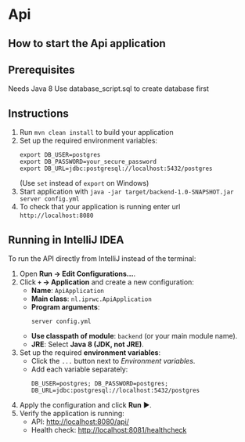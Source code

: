 # Api

How to start the Api application
---
## Prerequisites
Needs Java 8
Use database_script.sql to create database first

## Instructions
1. Run `mvn clean install` to build your application
2. Set up the required environment variables:
   ```
   export DB_USER=postgres
   export DB_PASSWORD=your_secure_password
   export DB_URL=jdbc:postgresql://localhost:5432/postgres
   ```
   (Use `set` instead of `export` on Windows)
3. Start application with `java -jar target/backend-1.0-SNAPSHOT.jar server config.yml`
4. To check that your application is running enter url `http://localhost:8080`

## Running in IntelliJ IDEA

To run the API directly from IntelliJ instead of the terminal:

1. Open **Run → Edit Configurations…**.
2. Click **`+` → Application** and create a new configuration:
   - **Name**: `ApiApplication`
   - **Main class**: `nl.iprwc.ApiApplication`
   - **Program arguments**:
     ```
     server config.yml
     ```
   - **Use classpath of module**: `backend` (or your main module name).
   - **JRE**: Select **Java 8 (JDK, not JRE)**.
3. Set up the required **environment variables**:
   - Click the `...` button next to *Environment variables*.
   - Add each variable separately:
     ```
     DB_USER=postgres; DB_PASSWORD=postgres; DB_URL=jdbc:postgresql://localhost:5432/postgres
     ```
4. Apply the configuration and click **Run** ▶️.
5. Verify the application is running:
   - API: <http://localhost:8080/api/>
   - Health check: <http://localhost:8081/healthcheck>  
